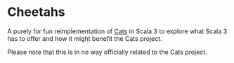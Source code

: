 # Cheetahs

A purely for fun reimplementation of [Cats](https://typelevel.org/cats/) in Scala 3
to explore what Scala 3 has to offer and how it might benefit the Cats project.

Please note that this is in no way officially related to the Cats project.
